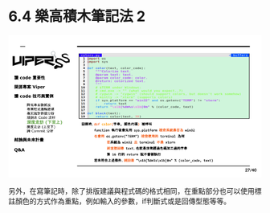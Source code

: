 # 6.4 樂高積木筆記法 2

![](../.gitbook/assets/coscup-versionpython-kai-yuan-ruan-ti-kao-gu-26.png)

另外，在寫筆記時，除了排版建議與程式碼的格式相同，在重點部分也可以使用標註顏色的方式作為重點，例如輸入的參數，if判斷式或是回傳型態等等。
